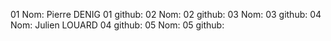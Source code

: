 01 Nom: Pierre DENIG
01 github:
02 Nom:
02 github:
03 Nom:
03 github:
04 Nom: Julien LOUARD
04 github:
05 Nom:
05 github: